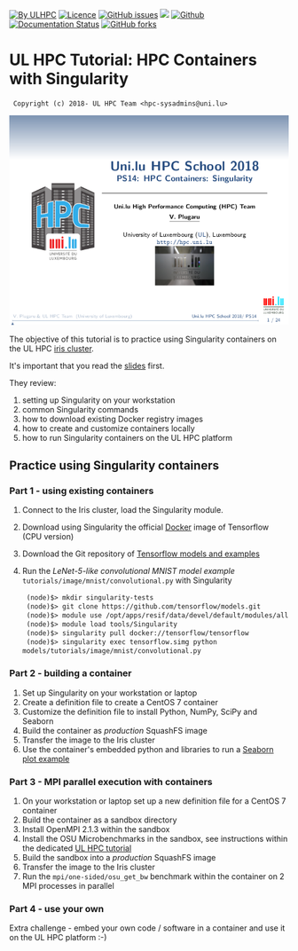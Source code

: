 [![By ULHPC](https://img.shields.io/badge/by-ULHPC-blue.svg)](https://hpc.uni.lu) [![Licence](https://img.shields.io/badge/license-GPL--3.0-blue.svg)](http://www.gnu.org/licenses/gpl-3.0.html) [![GitHub issues](https://img.shields.io/github/issues/ULHPC/tutorials.svg)](https://github.com/ULHPC/tutorials/issues/) [![](https://img.shields.io/badge/slides-PDF-red.svg)](slides.pdf) [![Github](https://img.shields.io/badge/sources-github-green.svg)](https://github.com/ULHPC/tutorials/tree/devel/advanced/advanced_scheduling/) [![Documentation Status](http://readthedocs.org/projects/ulhpc-tutorials/badge/?version=latest)](http://ulhpc-tutorials.readthedocs.io/en/latest/advanced/advanced_scheduling/) [![GitHub forks](https://img.shields.io/github/stars/ULHPC/tutorials.svg?style=social&label=Star)](https://github.com/ULHPC/tutorials)

# UL HPC Tutorial: HPC Containers with Singularity

     Copyright (c) 2018- UL HPC Team <hpc-sysadmins@uni.lu>


[![](cover_slides.png)](slides.pdf)

The objective of this tutorial is to practice using Singularity containers on the UL HPC [iris cluster](https://hpc.uni.lu/systems/iris/).

It's important that you read the [slides](https://github.com/ULHPC/tutorials/blob/devel/containers/singularity/slides.pdf?raw=true) first.

They review:

1. setting up Singularity on your workstation
2. common Singularity commands
3. how to download existing Docker registry images 
4. how to create and customize containers locally
5. how to run Singularity containers on the UL HPC platform

## Practice using Singularity containers

### Part 1 - using existing containers

1. Connect to the Iris cluster, load the Singularity module.
2. Download using Singularity the official [Docker](https://hub.docker.com/r/tensorflow/tensorflow/) image of Tensorflow (CPU version)
3. Download the Git repository of [Tensorflow models and examples](https://github.com/tensorflow/models.git)
4. Run the _LeNet-5-like convolutional MNIST model example_ `tutorials/image/mnist/convolutional.py` with Singularity

        (node)$> mkdir singularity-tests
        (node)$> git clone https://github.com/tensorflow/models.git
        (node)$> module use /opt/apps/resif/data/devel/default/modules/all
        (node)$> module load tools/Singularity 
        (node)$> singularity pull docker://tensorflow/tensorflow
        (node)$> singularity exec tensorflow.simg python models/tutorials/image/mnist/convolutional.py


### Part 2 - building a container

1. Set up Singularity on your workstation or laptop
2. Create a definition file to create a CentOS 7 container
3. Customize the definition file to install Python, NumPy, SciPy and Seaborn
4. Build the container as _production_ SquashFS image
5. Transfer the image to the Iris cluster
6. Use the container's embedded python and libraries to run a [Seaborn plot example](https://seaborn.pydata.org/examples/large_distributions.html)

### Part 3 - MPI parallel execution with containers

1. On your workstation or laptop set up a new definition file for a CentOS 7 container
2. Build the container as a sandbox directory 
3. Install OpenMPI 2.1.3 within the sandbox
4. Install the OSU Microbenchmarks in the sandbox, see instructions within the dedicated [UL HPC tutorial](http://ulhpc-tutorials.readthedocs.io/en/latest/parallel/mpi/OSU_MicroBenchmarks/) 
5. Build the sandbox into a _production_ SquashFS image
6. Transfer the image to the Iris cluster
7. Run the `mpi/one-sided/osu_get_bw` benchmark within the container on 2 MPI processes in parallel

### Part 4 - use your own

Extra challenge - embed your own code / software in a container and use it on the UL HPC platform :-)

